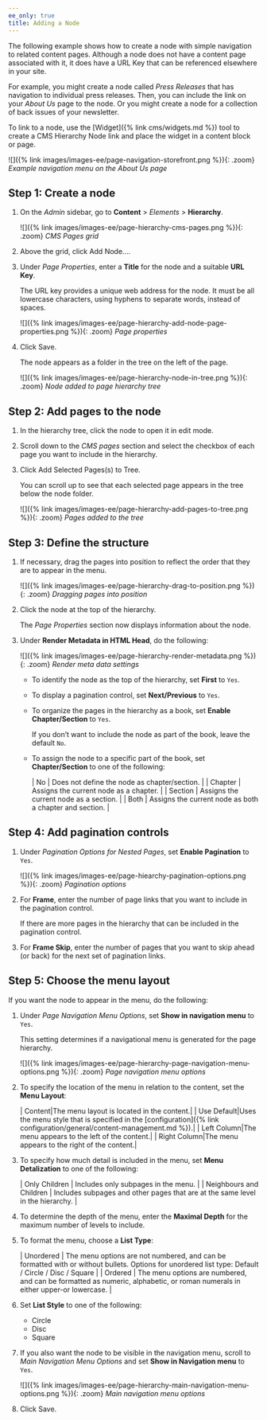 ```yaml
---
ee_only: true
title: Adding a Node
---
```


The following example shows how to create a node with simple navigation to related content pages. Although a node does not have a content page associated with it, it does have a URL Key that can be referenced elsewhere in your site.

For example, you might create a node called _Press Releases_ that has navigation to individual press releases. Then, you can include the link on your _About Us_ page to the node. Or you might create a node for a collection of back issues of your newsletter.

To link to a node, use the [Widget]({% link cms/widgets.md %}) tool to create a CMS Hierarchy Node link and place the widget in a content block or page.

![]({% link images/images-ee/page-navigation-storefront.png %}){: .zoom}
_Example navigation menu on the About Us page_

## Step 1: Create a node

1. On the _Admin_ sidebar, go to **Content** > _Elements_ > **Hierarchy**.

   ![]({% link images/images-ee/page-hierarchy-cms-pages.png %}){: .zoom}
   _CMS Pages grid_

1. Above the grid, click <span class="btn">Add Node...</span>.

1. Under _Page Properties_, enter a **Title** for the node and a suitable **URL Key**.

   The URL key provides a unique web address for the node. It must be all lowercase characters, using hyphens to separate words, instead of spaces.

   ![]({% link images/images-ee/page-hierarchy-add-node-page-properties.png %}){: .zoom}
   _Page properties_

1. Click <span class="btn">Save</span>.

   The node appears as a folder in the tree on the left of the page.

   ![]({% link images/images-ee/page-hierarchy-node-in-tree.png %}){: .zoom}
   _Node added to page hierarchy tree_

## Step 2: Add pages to the node

1. In the hierarchy tree, click the node to open it in edit mode.

1. Scroll down to the _CMS pages_ section and select the checkbox of each page you want to include in the hierarchy.

1. Click <span class="btn">Add Selected Pages(s) to Tree</span>.

   You can scroll up to see that each selected page appears in the tree below the node folder.

   ![]({% link images/images-ee/page-hierarchy-add-pages-to-tree.png %}){: .zoom}
   _Pages added to the tree_

## Step 3: Define the structure

1. If necessary, drag the pages into position to reflect the order that they are to appear in the menu.

   ![]({% link images/images-ee/page-hierarchy-drag-to-position.png %}){: .zoom}
   _Dragging pages into position_

1. Click the node at the top of the hierarchy.

   The _Page Properties_ section now displays information about the node.

1. Under **Render Metadata in HTML Head**, do the following:

   ![]({% link images/images-ee/page-hierarchy-render-metadata.png %}){: .zoom}
   _Render meta data settings_

   - To identify the node as the top of the hierarchy, set **First** to `Yes`.

   - To display a pagination control, set **Next/Previous** to `Yes`.

   - To organize the pages in the hierarchy as a book, set **Enable Chapter/Section** to `Yes`.

      If you don’t want to include the node as part of the book, leave the default `No`.

   - To assign the node to a specific part of the book, set **Chapter/Section** to one of the following:

      | No | Does not define the node as chapter/section. |
      | Chapter | Assigns the current node as a chapter. |
      | Section | Assigns the current node as a section. |
      | Both | Assigns the current node as both a chapter and section. |

## Step 4: Add pagination controls

1. Under _Pagination Options for Nested Pages_, set **Enable Pagination** to `Yes`.

   ![]({% link images/images-ee/page-hiearchy-pagination-options.png %}){: .zoom}
   _Pagination options_

1. For **Frame**, enter the number of page links that you want to include in the pagination control.

   If there are more pages in the hierarchy that can be included in the pagination control.

1. For **Frame Skip**, enter the number of pages that you want to skip ahead (or back) for the next set of pagination links.

## Step 5: Choose the menu layout

If you want the node to appear in the menu, do the following:

1. Under _Page Navigation Menu Options_, set **Show in navigation menu** to `Yes`.

   This setting determines if a navigational menu is generated for the page hierarchy.

   ![]({% link images/images-ee/page-hierarchy-page-navigation-menu-options.png %}){: .zoom}
   _Page navigation menu options_

1. To specify the location of the menu in relation to the content, set the **Menu Layout**:

   | Content|The menu layout is located in the content.|
   | Use Default|Uses the menu style that is specified in the [configuration]({% link configuration/general/content-management.md %}).|
   | Left Column|The menu appears to the left of the content.|
   | Right Column|The menu appears to the right of the content.|

1. To specify how much detail is included in the menu, set **Menu Detalization** to one of the following:

   | Only Children | Includes only subpages in the menu. |
   | Neighbours and Children | Includes subpages and other pages that are at the same level in the hierarchy. |

1. To determine the depth of the menu, enter the **Maximal Depth** for the maximum number of levels to include.

1. To format the menu, choose a **List Type**:

   | Unordered | The menu options are not numbered, and can be formatted with or without bullets. Options for unordered list type: Default / Circle / Disc / Square |
   | Ordered | The menu options are numbered, and can be formatted as numeric, alphabetic, or roman numerals in either upper-or lowercase. |

1. Set **List Style** to one of the following:

   - Circle
   - Disc
   - Square

1. If you also want the node to be visible in the navigation menu, scroll to _Main Navigation Menu Options_ and set **Show in Navigation menu** to `Yes`.

   ![]({% link images/images-ee/page-hierarchy-main-navigation-menu-options.png %}){: .zoom}
   _Main navigation menu options_

1. Click <span class="btn">Save</span>.

